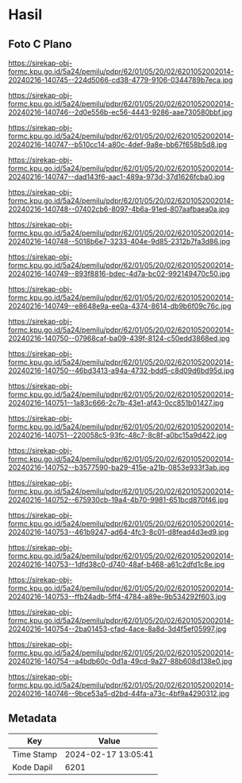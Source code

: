 # Hasil

## Foto C Plano

https://sirekap-obj-formc.kpu.go.id/5a24/pemilu/pdpr/62/01/05/20/02/6201052002014-20240216-140745--224d5066-cd38-4779-9106-0344789b7eca.jpg

https://sirekap-obj-formc.kpu.go.id/5a24/pemilu/pdpr/62/01/05/20/02/6201052002014-20240216-140746--2d0e556b-ec56-4443-9286-aae730580bbf.jpg

https://sirekap-obj-formc.kpu.go.id/5a24/pemilu/pdpr/62/01/05/20/02/6201052002014-20240216-140747--b510cc14-a80c-4def-9a8e-bb67f658b5d8.jpg

https://sirekap-obj-formc.kpu.go.id/5a24/pemilu/pdpr/62/01/05/20/02/6201052002014-20240216-140747--dad143f6-aac1-489a-973d-37d1626fcba0.jpg

https://sirekap-obj-formc.kpu.go.id/5a24/pemilu/pdpr/62/01/05/20/02/6201052002014-20240216-140748--07402cb6-8097-4b6a-91ed-807aafbaea0a.jpg

https://sirekap-obj-formc.kpu.go.id/5a24/pemilu/pdpr/62/01/05/20/02/6201052002014-20240216-140748--5018b6e7-3233-404e-9d85-2312b7fa3d86.jpg

https://sirekap-obj-formc.kpu.go.id/5a24/pemilu/pdpr/62/01/05/20/02/6201052002014-20240216-140749--893f8816-bdec-4d7a-bc02-992149470c50.jpg

https://sirekap-obj-formc.kpu.go.id/5a24/pemilu/pdpr/62/01/05/20/02/6201052002014-20240216-140749--e8648e9a-ee0a-4374-8614-db9b6f09c76c.jpg

https://sirekap-obj-formc.kpu.go.id/5a24/pemilu/pdpr/62/01/05/20/02/6201052002014-20240216-140750--07968caf-ba09-439f-8124-c50edd3868ed.jpg

https://sirekap-obj-formc.kpu.go.id/5a24/pemilu/pdpr/62/01/05/20/02/6201052002014-20240216-140750--46bd3413-a94a-4732-bdd5-c8d09d6bd95d.jpg

https://sirekap-obj-formc.kpu.go.id/5a24/pemilu/pdpr/62/01/05/20/02/6201052002014-20240216-140751--1a83c666-2c7b-43e1-af43-0cc851b01427.jpg

https://sirekap-obj-formc.kpu.go.id/5a24/pemilu/pdpr/62/01/05/20/02/6201052002014-20240216-140751--220058c5-93fc-48c7-8c8f-a0bc15a9d422.jpg

https://sirekap-obj-formc.kpu.go.id/5a24/pemilu/pdpr/62/01/05/20/02/6201052002014-20240216-140752--b3577590-ba29-415e-a21b-0853e933f3ab.jpg

https://sirekap-obj-formc.kpu.go.id/5a24/pemilu/pdpr/62/01/05/20/02/6201052002014-20240216-140752--675930cb-19a4-4b70-9981-651bcd870f46.jpg

https://sirekap-obj-formc.kpu.go.id/5a24/pemilu/pdpr/62/01/05/20/02/6201052002014-20240216-140753--461b9247-ad64-4fc3-8c01-d8fead4d3ed9.jpg

https://sirekap-obj-formc.kpu.go.id/5a24/pemilu/pdpr/62/01/05/20/02/6201052002014-20240216-140753--1dfd38c0-d740-48af-b468-a61c2dfd1c8e.jpg

https://sirekap-obj-formc.kpu.go.id/5a24/pemilu/pdpr/62/01/05/20/02/6201052002014-20240216-140753--ffb24adb-5ff4-4784-a89e-9b534292f603.jpg

https://sirekap-obj-formc.kpu.go.id/5a24/pemilu/pdpr/62/01/05/20/02/6201052002014-20240216-140754--2ba01453-cfad-4ace-8a8d-3d4f5ef05997.jpg

https://sirekap-obj-formc.kpu.go.id/5a24/pemilu/pdpr/62/01/05/20/02/6201052002014-20240216-140754--a4bdb60c-0d1a-49cd-9a27-88b608d138e0.jpg

https://sirekap-obj-formc.kpu.go.id/5a24/pemilu/pdpr/62/01/05/20/02/6201052002014-20240216-140746--9bce53a5-d2bd-44fa-a73c-4bf9a4290312.jpg


## Metadata

| Key        | Value               |
| ---------- | ------------------- |
| Time Stamp | 2024-02-17 13:05:41 |
| Kode Dapil | 6201                |



